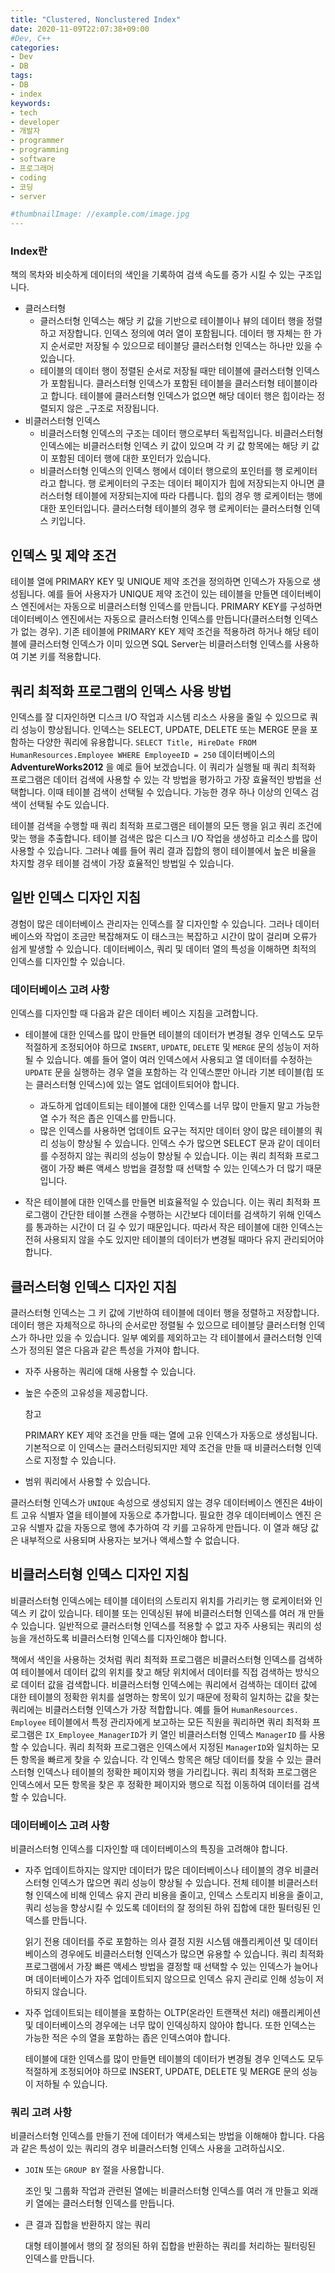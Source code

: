 ```yaml
---
title: "Clustered, Nonclustered Index"
date: 2020-11-09T22:07:38+09:00
#Dev, C++
categories:
- Dev
- DB
tags:
- DB
- index
keywords:
- tech
- developer
- 개발자
- programmer
- programming
- software
- 프로그래머
- coding
- 코딩
- server

#thumbnailImage: //example.com/image.jpg
---
```


### Index란

책의 목차와 비슷하게 데이터의 색인을 기록하여 검색 속도를 증가 시킬 수 있는 구조입니다.

<!--more-->

- 클러스터형
  - 클러스터형 인덱스는 해당 키 값을 기반으로 테이블이나 뷰의 데이터 행을 정렬하고 저장합니다. 인덱스 정의에 여러 열이 포함됩니다. 데이터 행 자체는 한 가지 순서로만 저장될 수 있으므로 테이블당 클러스터형 인덱스는 하나만 있을 수 있습니다. 
  - 테이블의 데이터 행이 정렬된 순서로 저장될 때만 테이블에 클러스터형 인덱스가 포함됩니다. 클러스터형 인덱스가 포함된 테이블을 클러스터형 테이블이라고 합니다. 테이블에 클러스터형 인덱스가 없으면 해당 데이터 행은 힙이라는 정렬되지 않은 _구조로 저장됩니다.
- 비클러스터형 인덱스
  - 비클러스터형 인덱스의 구조는 데이터 행으로부터 독립적입니다. 비클러스터형 인덱스에는 비클러스터형 인덱스 키 값이 있으며 각 키 값 항목에는 해당 키 값이 포함된 데이터 행에 대한 포인터가 있습니다.
  - 비클러스터형 인덱스의 인덱스 행에서 데이터 행으로의 포인터를 행 로케이터라고 합니다. 행 로케이터의 구조는 데이터 페이지가 힙에 저장되는지 아니면 클러스터형 테이블에 저장되는지에 따라 다릅니다. 힙의 경우 행 로케이터는 행에 대한 포인터입니다. 클러스터형 테이블의 경우 행 로케이터는 클러스터형 인덱스 키입니다.



## 인덱스 및 제약 조건

테이블 열에 PRIMARY KEY 및 UNIQUE 제약 조건을 정의하면 인덱스가 자동으로 생성됩니다. 예를 들어 사용자가 UNIQUE 제약 조건이 있는 테이블을 만들면 데이터베이스 엔진에서는 자동으로 비클러스터형 인덱스를 만듭니다. PRIMARY KEY를 구성하면 데이터베이스 엔진에서는 자동으로 클러스터형 인덱스를 만듭니다(클러스터형 인덱스가 없는 경우). 기존 테이블에 PRIMARY KEY 제약 조건을 적용하려 하거나 해당 테이블에 클러스터형 인덱스가 이미 있으면 SQL Server는 비클러스터형 인덱스를 사용하여 기본 키를 적용합니다.



## 쿼리 최적화 프로그램의 인덱스 사용 방법

인덱스를 잘 디자인하면 디스크 I/O 작업과 시스템 리소스 사용을 줄일 수 있으므로 쿼리 성능이 향상됩니다. 인덱스는 SELECT, UPDATE, DELETE 또는 MERGE 문을 포함하는 다양한 쿼리에 유용합니다. `SELECT Title, HireDate FROM HumanResources.Employee WHERE EmployeeID = 250` 데이터베이스의 **AdventureWorks2012** 을 예로 들어 보겠습니다. 이 쿼리가 실행될 때 쿼리 최적화 프로그램은 데이터 검색에 사용할 수 있는 각 방법을 평가하고 가장 효율적인 방법을 선택합니다. 이때 테이블 검색이 선택될 수 있습니다. 가능한 경우 하나 이상의 인덱스 검색이 선택될 수도 있습니다.

테이블 검색을 수행할 때 쿼리 최적화 프로그램은 테이블의 모든 행을 읽고 쿼리 조건에 맞는 행을 추출합니다. 테이블 검색은 많은 디스크 I/O 작업을 생성하고 리소스를 많이 사용할 수 있습니다. 그러나 예를 들어 쿼리 결과 집합의 행이 테이블에서 높은 비율을 차지할 경우 테이블 검색이 가장 효율적인 방법일 수 있습니다.



## 일반 인덱스 디자인 지침

경험이 많은 데이터베이스 관리자는 인덱스를 잘 디자인할 수 있습니다. 그러나 데이터베이스와 작업이 조금만 복잡해져도 이 태스크는 복잡하고 시간이 많이 걸리며 오류가 쉽게 발생할 수 있습니다. 데이터베이스, 쿼리 및 데이터 열의 특성을 이해하면 최적의 인덱스를 디자인할 수 있습니다.

### 데이터베이스 고려 사항

인덱스를 디자인할 때 다음과 같은 데이터 베이스 지침을 고려합니다.

- 테이블에 대한 인덱스를 많이 만들면 테이블의 데이터가 변경될 경우 인덱스도 모두 적절하게 조정되어야 하므로 `INSERT`, `UPDATE`, `DELETE` 및 `MERGE` 문의 성능이 저하될 수 있습니다. 예를 들어 열이 여러 인덱스에서 사용되고 열 데이터를 수정하는 `UPDATE` 문을 실행하는 경우 열을 포함하는 각 인덱스뿐만 아니라 기본 테이블(힙 또는 클러스터형 인덱스)에 있는 열도 업데이트되어야 합니다.

  - 과도하게 업데이트되는 테이블에 대한 인덱스를 너무 많이 만들지 말고 가능한 열 수가 적은 좁은 인덱스를 만듭니다.
  - 많은 인덱스를 사용하면 업데이트 요구는 적지만 데이터 양이 많은 테이블의 쿼리 성능이 향상될 수 있습니다. 인덱스 수가 많으면 SELECT 문과 같이 데이터를 수정하지 않는 쿼리의 성능이 향상될 수 있습니다. 이는 쿼리 최적화 프로그램이 가장 빠른 액세스 방법을 결정할 때 선택할 수 있는 인덱스가 더 많기 때문입니다.

- 작은 테이블에 대한 인덱스를 만들면 비효율적일 수 있습니다. 이는 쿼리 최적화 프로그램이 간단한 테이블 스캔을 수행하는 시간보다 데이터를 검색하기 위해 인덱스를 통과하는 시간이 더 길 수 있기 때문입니다. 따라서 작은 테이블에 대한 인덱스는 전혀 사용되지 않을 수도 있지만 테이블의 데이터가 변경될 때마다 유지 관리되어야 합니다.

  

## 클러스터형 인덱스 디자인 지침

클러스터형 인덱스는 그 키 값에 기반하여 테이블에 데이터 행을 정렬하고 저장합니다. 데이터 행은 자체적으로 하나의 순서로만 정렬될 수 있으므로 테이블당 클러스터형 인덱스가 하나만 있을 수 있습니다. 일부 예외를 제외하고는 각 테이블에서 클러스터형 인덱스가 정의된 열은 다음과 같은 특성을 가져야 합니다.

- 자주 사용하는 쿼리에 대해 사용할 수 있습니다.

- 높은 수준의 고유성을 제공합니다.

   참고

  PRIMARY KEY 제약 조건을 만들 때는 열에 고유 인덱스가 자동으로 생성됩니다. 기본적으로 이 인덱스는 클러스터링되지만 제약 조건을 만들 때 비클러스터형 인덱스로 지정할 수 있습니다.

- 범위 쿼리에서 사용할 수 있습니다.

클러스터형 인덱스가 `UNIQUE` 속성으로 생성되지 않는 경우 데이터베이스 엔진은 4바이트 고유 식별자 열을 테이블에 자동으로 추가합니다. 필요한 경우 데이터베이스 엔진 은 고유 식별자 값을 자동으로 행에 추가하여 각 키를 고유하게 만듭니다. 이 열과 해당 값은 내부적으로 사용되며 사용자는 보거나 액세스할 수 없습니다.



## 비클러스터형 인덱스 디자인 지침

비클러스터형 인덱스에는 테이블 데이터의 스토리지 위치를 가리키는 행 로케이터와 인덱스 키 값이 있습니다. 테이블 또는 인덱싱된 뷰에 비클러스터형 인덱스를 여러 개 만들 수 있습니다. 일반적으로 클러스터형 인덱스를 적용할 수 없고 자주 사용되는 쿼리의 성능을 개선하도록 비클러스터형 인덱스를 디자인해야 합니다.

책에서 색인을 사용하는 것처럼 쿼리 최적화 프로그램은 비클러스터형 인덱스를 검색하여 테이블에서 데이터 값의 위치를 찾고 해당 위치에서 데이터를 직접 검색하는 방식으로 데이터 값을 검색합니다. 비클러스터형 인덱스에는 쿼리에서 검색하는 데이터 값에 대한 테이블의 정확한 위치를 설명하는 항목이 있기 때문에 정확히 일치하는 값을 찾는 쿼리에는 비클러스터형 인덱스가 가장 적합합니다. 예를 들어 `HumanResources. Employee` 테이블에서 특정 관리자에게 보고하는 모든 직원을 쿼리하면 쿼리 최적화 프로그램은 `IX_Employee_ManagerID`가 키 열인 비클러스터형 인덱스 `ManagerID` 를 사용할 수 있습니다. 쿼리 최적화 프로그램은 인덱스에서 지정된 `ManagerID`와 일치하는 모든 항목을 빠르게 찾을 수 있습니다. 각 인덱스 항목은 해당 데이터를 찾을 수 있는 클러스터형 인덱스나 테이블의 정확한 페이지와 행을 가리킵니다. 쿼리 최적화 프로그램은 인덱스에서 모든 항목을 찾은 후 정확한 페이지와 행으로 직접 이동하여 데이터를 검색할 수 있습니다.



### 데이터베이스 고려 사항

비클러스터형 인덱스를 디자인할 때 데이터베이스의 특징을 고려해야 합니다.

- 자주 업데이트하지는 않지만 데이터가 많은 데이터베이스나 테이블의 경우 비클러스터형 인덱스가 많으면 쿼리 성능이 향상될 수 있습니다. 전체 테이블 비클러스터형 인덱스에 비해 인덱스 유지 관리 비용을 줄이고, 인덱스 스토리지 비용을 줄이고, 쿼리 성능을 향상시킬 수 있도록 데이터의 잘 정의된 하위 집합에 대한 필터링된 인덱스를 만듭니다.

  읽기 전용 데이터를 주로 포함하는 의사 결정 지원 시스템 애플리케이션 및 데이터베이스의 경우에도 비클러스터형 인덱스가 많으면 유용할 수 있습니다. 쿼리 최적화 프로그램에서 가장 빠른 액세스 방법을 결정할 때 선택할 수 있는 인덱스가 늘어나며 데이터베이스가 자주 업데이트되지 않으므로 인덱스 유지 관리로 인해 성능이 저하되지 않습니다.

- 자주 업데이트되는 테이블을 포함하는 OLTP(온라인 트랜잭션 처리) 애플리케이션 및 데이터베이스의 경우에는 너무 많이 인덱싱하지 않아야 합니다. 또한 인덱스는 가능한 적은 수의 열을 포함하는 좁은 인덱스여야 합니다.

  테이블에 대한 인덱스를 많이 만들면 테이블의 데이터가 변경될 경우 인덱스도 모두 적절하게 조정되어야 하므로 INSERT, UPDATE, DELETE 및 MERGE 문의 성능이 저하될 수 있습니다.



### 쿼리 고려 사항

비클러스터형 인덱스를 만들기 전에 데이터가 액세스되는 방법을 이해해야 합니다. 다음과 같은 특성이 있는 쿼리의 경우 비클러스터형 인덱스 사용을 고려하십시오.

- `JOIN` 또는 `GROUP BY` 절을 사용합니다.

  조인 및 그룹화 작업과 관련된 열에는 비클러스터형 인덱스를 여러 개 만들고 외래 키 열에는 클러스터형 인덱스를 만듭니다.

- 큰 결과 집합을 반환하지 않는 쿼리

  대형 테이블에서 행의 잘 정의된 하위 집합을 반환하는 쿼리를 처리하는 필터링된 인덱스를 만듭니다.